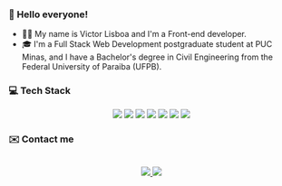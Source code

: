 ### 👋 Hello everyone!
- 👨‍💻 My name is Victor Lisboa and I'm a Front-end developer.
- :mortar_board: I'm a Full Stack Web Development postgraduate student at PUC Minas, and I have a Bachelor's degree in Civil Engineering from the Federal University of Paraiba (UFPB). 

### 💻 Tech Stack 
<div align="center">
 <img src="https://img.shields.io/badge/JavaScript-323330?style=for-the-badge&logo=javascript&logoColor=F7DF1E">
 <img 	src="https://img.shields.io/badge/Python-3776AB?style=for-the-badge&logo=python&logoColor=white">
 <img src=	"https://img.shields.io/badge/HTML5-E34F26?style=for-the-badge&logo=html5&logoColor=white">
 <img src="https://img.shields.io/badge/CSS3-1572B6?style=for-the-badge&logo=css3&logoColor=white">
 <img src="https://img.shields.io/badge/React-20232A?style=for-the-badge&logo=react&logoColor=61DAFB">
 <img src="https://img.shields.io/badge/Vue.js-35495E?style=for-the-badge&logo=vuedotjs&logoColor=4FC08D">
 <img src="https://img.shields.io/badge/Angular-DD0031?style=for-the-badge&logo=angular&logoColor=white">
</div>

### ✉️ Contact me

<p align="center">
  <br/>
  <a href="https://www.linkedin.com/in/jvclisboa/">
    <img src="https://img.shields.io/badge/LinkedIn-0077B5?style=for-the-badge&logo=linkedin&logoColor=whit">
  </a>
  
  <a href="mailto:jvclisboa@outlook.com">
    <img src="https://img.shields.io/badge/Microsoft_Outlook-0078D4?style=for-the-badge&logo=microsoft-outlook&logoColor=white">
  </a>
</p>
<!---
jvclisboa/jvclisboa is a ✨ special ✨ repository because its `README.md` (this file) appears on your GitHub profile.
You can click the Preview link to take a look at your changes.
--->
